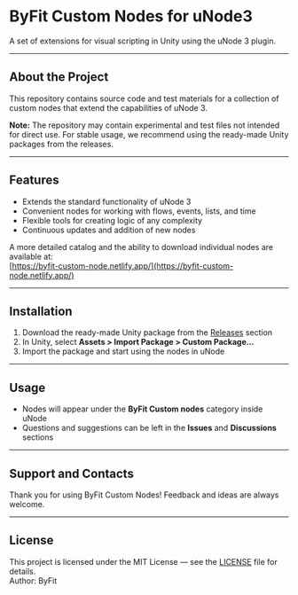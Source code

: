 # ByFit Custom Nodes for uNode3

A set of extensions for visual scripting in Unity using the uNode 3 plugin.

---

## About the Project

This repository contains source code and test materials for a collection of custom nodes that extend the capabilities of uNode 3.

**Note:** The repository may contain experimental and test files not intended for direct use. For stable usage, we recommend using the ready-made Unity packages from the releases.

---

## Features

- Extends the standard functionality of uNode 3  
- Convenient nodes for working with flows, events, lists, and time  
- Flexible tools for creating logic of any complexity  
- Continuous updates and addition of new nodes

A more detailed catalog and the ability to download individual nodes are available at:  
[https://byfit-custom-node.netlify.app/](https://byfit-custom-node.netlify.app/)

---

## Installation

1. Download the ready-made Unity package from the [Releases](https://github.com/your-username/your-repository/releases) section  
2. In Unity, select **Assets > Import Package > Custom Package...**  
3. Import the package and start using the nodes in uNode

---

## Usage

- Nodes will appear under the **ByFit Custom nodes** category inside uNode  
- Questions and suggestions can be left in the **Issues** and **Discussions** sections

---

## Support and Contacts

Thank you for using ByFit Custom Nodes! Feedback and ideas are always welcome.

---

## License

This project is licensed under the MIT License — see the [LICENSE](LICENSE) file for details.  
Author: ByFit
